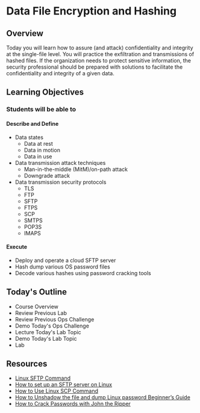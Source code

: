 # Data File Encryption and Hashing

## Overview

Today you will learn how to assure (and attack) confidentiality and integrity at the single-file level. You will practice the exfiltration and transmissions of hashed files. If the organization needs to protect sensitive information, the security professional should be prepared with solutions to facilitate the confidentiality and integrity of a given data.

## Learning Objectives

### Students will be able to

#### Describe and Define

- Data states
  - Data at rest
  - Data in motion
  - Data in use
- Data transmission attack techniques
  - Man-in-the-middle (MitM)/on-path attack
  - Downgrade attack
- Data transmission security protocols
  - TLS
  - FTP
  - SFTP
  - FTPS
  - SCP
  - SMTPS
  - POP3S
  - IMAPS

#### Execute

- Deploy and operate a cloud SFTP server
- Hash dump various OS password files
- Decode various hashes using password cracking tools

## Today's Outline

- Course Overview
- Review Previous Lab
- Review Previous Ops Challenge
- Demo Today's Ops Challenge
- Lecture Today's Lab Topic
- Demo Today's Lab Topic
- Lab

## Resources

- [Linux SFTP Command](https://www.computerhope.com/unix/sftp.htm)
- [How to set up an SFTP server on Linux](https://www.techrepublic.com/article/how-to-set-up-an-sftp-server-on-linux/)
- [How to Use Linux SCP Command](https://linuxhint.com/linux_scp_command/)
- [How to Unshadow the file and dump Linux password Beginner’s Guide](https://www.cyberpratibha.com/unshadow-the-file-and-dump-linux-password/)
- [How to Crack Passwords with John the Ripper](https://medium.com/@sc015020/how-to-crack-passwords-with-john-the-ripper-fdb98449ff1)
